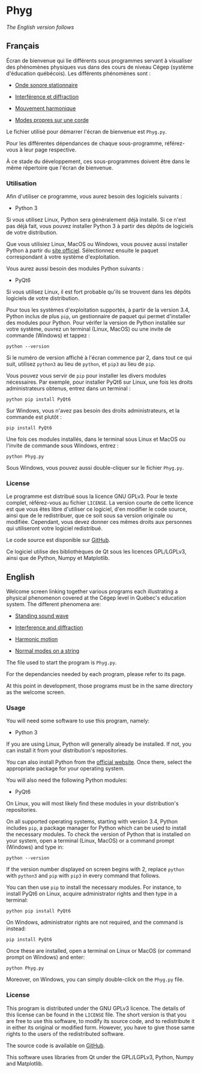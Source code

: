 # Phyg

_The English version follows_

## Français

Écran de bienvenue qui lie différents sous programmes servant à visualiser des phénomènes physiques vus dans des cours de niveau Cégep (système d'éducation québécois).  Les différents phénomènes sont :

* [Onde sonore stationnaire](https://github.com/Pattedetable/phyg-standing-sound-waves)

* [Interférence et diffraction](https://github.com/Pattedetable/phyg-interference-diffraction)

* [Mouvement harmonique](https://github.com/Pattedetable/phyg-harmonic-motion)

* [Modes propres sur une corde](https://github.com/Pattedetable/phyg-normal-modes)

Le fichier utilisé pour démarrer l'écran de bienvenue est ```Phyg.py```.

Pour les différentes dépendances de chaque sous-programme, référez-vous à leur page respective.

À ce stade du développement, ces sous-programmes doivent être dans le même répertoire que l'écran de bienvenue.


### Utilisation

Afin d'utiliser ce programme, vous aurez besoin des logiciels suivants :

  * Python 3

Si vous utilisez Linux, Python sera généralement déjà installé.  Si ce n'est pas déjà fait, vous pouvez installer Python 3 à partir des dépôts de logiciels de votre distribution.

Que vous utilisiez Linux, MacOS ou Windows, vous pouvez aussi installer Python à partir du [site officiel](https://www.python.org/).  Sélectionnez ensuite le paquet correspondant à votre système d'exploitation.

Vous aurez aussi besoin des modules Python suivants :

  * PyQt6

Si vous utilisez Linux, il est fort probable qu'ils se trouvent dans les dépôts logiciels de votre distribution.

Pour tous les systèmes d'exploitation supportés, à partir de la version 3.4, Python inclus de plus `pip`, un gestionnaire de paquet qui permet d'installer des modules pour Python.  Pour vérifer la version de Python installée sur votre système, ouvrez un terminal (Linux, MacOS) ou une invite de commande (Windows) et tappez :

```python --version```

Si le numéro de version affiché à l'écran commence par 2, dans tout ce qui suit, utilisez `python3` au lieu de `python`, et `pip3` au lieu de `pip`.

Vous pouvez vous servir de `pip` pour installer les divers modules nécessaires.  Par exemple, pour installer PyQt6 sur Linux, une fois les droits administrateurs obtenus, entrez dans un terminal :

```python pip install PyQt6```

Sur Windows, vous n'avez pas besoin des droits administrateurs, et la commande est plutôt :

```pip install PyQt6```

Une fois ces modules installés, dans le terminal sous Linux et MacOS ou l'invite de commande sous Windows, entrez :

```python Phyg.py```

Sous Windows, vous pouvez aussi double-cliquer sur le fichier ```Phyg.py```.


### License

Le programme est distribué sous la licence GNU GPLv3.  Pour le texte complet, référez-vous au fichier `LICENSE`.
La version courte de cette licence est que vous êtes libre d'utiliser ce logiciel, d'en modifier le code source, ainsi que de le redistribuer, que ce soit sous sa version originale ou modifiée.  Cependant, vous devez donner ces mêmes droits aux personnes qui utiliseront votre logiciel redistribué.

Le code source est disponible sur [GitHub](https://github.com/Pattedetable/phyg).

Ce logiciel utilise des bibliothèques de Qt sous les licences GPL/LGPLv3, ainsi que de Python, Numpy et Matplotlib.


## English

Welcome screen linking together various programs each illustrating a physical phenomenon covered at the Cégep level in Québec's education system.  The different phenomena are:

* [Standing sound wave](https://github.com/Pattedetable/phyg-standing-sound-waves)

* [Interference and diffraction](https://github.com/Pattedetable/phyg-interference-diffraction)

* [Harmonic motion](https://github.com/Pattedetable/phyg-harmonic-motion)

* [Normal modes on a string](https://github.com/Pattedetable/phyg-normal-modes)

The file used to start the program is ```Phyg.py```.

For the dependancies needed by each program, please refer to its page.

At this point in development, those programs must be in the same directory as the welcome screen.


### Usage

You will need some software to use this program, namely:

  * Python 3

If you are using Linux, Python will generally already be installed.  If not, you can install it from your distribution's repositories.

You can also install Python from the [official website](https://www.python.org/).  Once there, select the appropriate package for your operating system.

You will also need the following Python modules:

  * PyQt6

On Linux, you will most likely find these modules in your distribution's repositories.

On all supported operating systems, starting with version 3.4, Python includes `pip`, a package manager for Python which can be used to install the necessary modules.  To check the version of Python that is installed on your system, open a terminal (Linux, MacOS) or a command prompt (Windows) and type in:

```python --version```

If the version number displayed on screen begins with 2, replace `python` with `python3` and `pip` with `pip3` in every command that follows.

You can then use `pip` to install the necessary modules.  For instance, to install PyQt6 on Linux, acquire administrator rights and then type in a terminal:

```python pip install PyQt6```

On Windows, administrator rights are not required, and the command is instead:

```pip install PyQt6```

Once these are installed, open a terminal on Linux or MacOS (or command prompt on Windows) and enter:

```python Phyg.py```

Moreover, on Windows, you can simply double-click on the ```Phyg.py``` file.


### License

This program is distributed under the GNU GPLv3 licence.  The details of this license can be found in the `LICENSE` file.
The short version is that you are free to use this software, to modify its source code, and to redistribute it in either its original or modified form.  However, you have to give those same rights to the users of the redistributed software.

The source code is available on [GitHub](https://github.com/Pattedetable/phyg).

This software uses libraries from Qt under the GPL/LGPLv3, Python, Numpy and Matplotlib.
